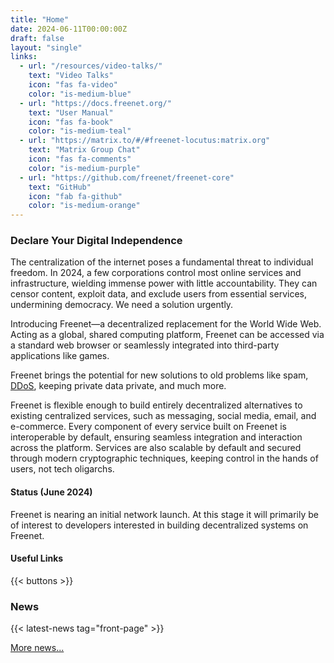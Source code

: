 ```yaml
---
title: "Home"
date: 2024-06-11T00:00:00Z
draft: false
layout: "single"
links:
  - url: "/resources/video-talks/"
    text: "Video Talks"
    icon: "fas fa-video"
    color: "is-medium-blue"
  - url: "https://docs.freenet.org/"
    text: "User Manual"
    icon: "fas fa-book"
    color: "is-medium-teal"
  - url: "https://matrix.to/#/#freenet-locutus:matrix.org"
    text: "Matrix Group Chat"
    icon: "fas fa-comments"
    color: "is-medium-purple"
  - url: "https://github.com/freenet/freenet-core"
    text: "GitHub"
    icon: "fab fa-github"
    color: "is-medium-orange"
---
```


### Declare Your Digital Independence

The centralization of the internet poses a fundamental threat to individual
freedom. In 2024, a few corporations control most online services and
infrastructure, wielding immense power with little accountability. They can
censor content, exploit data, and exclude users from essential services,
undermining democracy. We need a solution urgently.

Introducing Freenet—a decentralized replacement for the World Wide Web. Acting
as a global, shared computing platform, Freenet can be accessed via a standard
web browser or seamlessly integrated into third-party applications like games.

Freenet brings the potential for new solutions to old problems like spam,
[DDoS](https://en.wikipedia.org/wiki/Denial-of-service_attack), keeping private
data private, and much more.

Freenet is flexible enough to build entirely decentralized alternatives to
existing centralized services, such as messaging, social media, email, and
e-commerce. Every component of every service built on Freenet is interoperable
by default, ensuring seamless integration and interaction across the platform.
Services are also scalable by default and secured through modern cryptographic
techniques, keeping control in the hands of users, not tech oligarchs.

#### Status (June 2024)

Freenet is nearing an initial network launch. At this stage it will primarily be
of interest to developers interested in building decentralized systems on
Freenet.

#### Useful Links

{{< buttons >}}

### News

{{< latest-news tag="front-page" >}}

[More news...](news)
